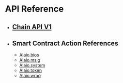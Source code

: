 # API Reference

* ## [Chain API V1](https://developer.alacritys.net/docs/API_reference/chain_API_v1.md)

* ## Smart Contract Action References
    * [Alaio.bios](https://developer.alacritys.net/docs/API_reference/smart_contract_action_references/alaio.bios.md)
    * [Alaio.msig](https://developer.alacritys.net/docs/API_reference/smart_contract_action_references/alaio.msig.md)
    * [Alaio.system](https://developer.alacritys.net/docs/API_reference/smart_contract_action_references/alaio.system/alaio.system.md)
    * [Alaio.token](https://developer.alacritys.net/docs/API_reference/smart_contract_action_references/alaio.token.md)
    * [Alaio.wrap](https://developer.alacritys.net/docs/API_reference/smart_contract_action_references/alaio.wrap.md)
